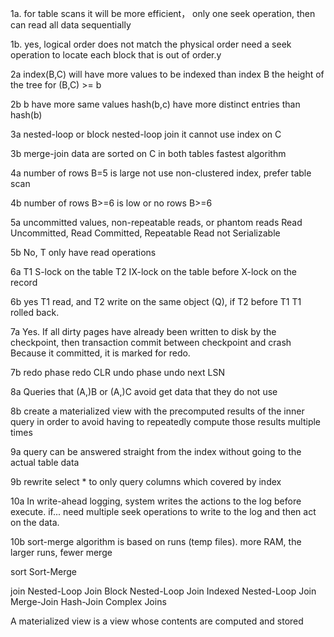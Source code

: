 


1a.
for table scans  it will be more efficient，
only one seek operation, then can read all data sequentially

1b.
yes,  logical order does not match the physical order
need a seek operation to locate each block that is out of order.y

2a
index(B,C) will have more values to be indexed than  index B
the height of the tree for (B,C) >= b

2b
b have more same values
hash(b,c) have more distinct entries than hash(b)

3a
nested-loop or block nested-loop join
it cannot use index on C

3b
merge-join
data are sorted on C in both tables
fastest algorithm

4a
number of rows B=5 is large 
not use non-clustered index, prefer table scan 

4b
number of rows B>=6 is low or no rows B>=6


5a
uncommitted values, non-repeatable reads, or phantom reads
Read Uncommitted, Read Committed, Repeatable Read
not Serializable 

5b
No, T only have read operations


6a
T1 S-lock on the table
T2 IX-lock on the table before X-lock on the record 

6b
yes
T1 read, and T2 write on the same object (Q), 
if T2 before T1 
T1 rolled back.


7a
 Yes. 
If all dirty pages have already been written to disk by the checkpoint, then transaction commit  between checkpoint and crash
Because it committed, it is marked for redo.

7b
redo phase redo CLR
undo phase  undo next LSN

8a
 Queries that (A,)B or (A,)C 
avoid get data that they do not use 

8b
 create a materialized view with the precomputed results of the inner 
query
in order to avoid having to repeatedly compute those results multiple times 


9a
query can be answered straight from the index without going to the actual table data


9b
rewrite select * to only query columns which covered by index

10a
In write-ahead logging, system writes the actions to the log before execute. 
if...  need multiple seek operations to write to the log and then act on the data. 

10b
sort-merge algorithm is based on runs (temp files). 
more RAM, the larger runs, fewer merge




sort
Sort-Merge

join
Nested-Loop Join
Block Nested-Loop Join
Indexed Nested-Loop Join
Merge-Join
Hash-Join
Complex Joins



A materialized view is a view whose contents are computed and stored








 





















